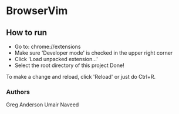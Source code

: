 # BrowserVim

How to run
----------

- Go to: chrome://extensions
- Make sure 'Developer mode' is checked in the upper right corner
- Click 'Load unpacked extension...'
- Select the root directory of this project
Done!

To make a change and reload, click 'Reload' or just do Ctrl+R.


### Authors
Greg Anderson
Umair Naveed
